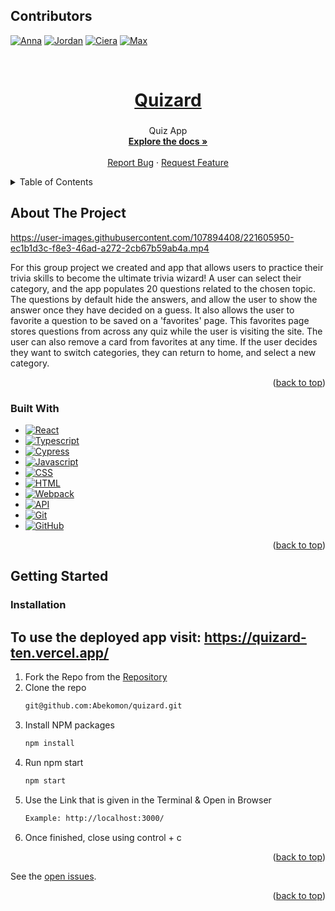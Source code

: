 <a name="readme-top"></a>

## Contributors
 [![Anna][Anna-badge]][Anna-url]
 [![Jordan][jordan-badge]][jordan-url]
 [![Ciera][Ciera-badge]][Ciera-url]
 [![Max][Max-badge]][Max-url]


<br />

  <a href="https://github.com/Abekomon/quizard">
    <h1 align="center">Quizard</h1>
  </a>

<h3 align="center"></h3>

  <p align="center">
    Quiz App 
    <br />
    <a href="https://github.com/Abekomon/quizard"><strong>Explore the docs »</strong></a>
    <br />
    <br />
    <a href="https://github.com/Abekomon/quizard/issues">Report Bug</a>
    ·
    <a href="https://github.com/Abekomon/quizard/issues">Request Feature</a>
  </p>
</div>

<details>
  <summary>Table of Contents</summary>
  <ol>
    <li>
      <a href="#about-the-project">About The Project</a>
      <ul>
        <li><a href="#built-with">Built With</a></li>
      </ul>
    </li>
    <li>
      <a href="#getting-started">Getting Started</a>
      <ul>
        <li><a href="#installation">Installation</a></li>
      </ul>
    </li>
  </ol>
</details>

## About The Project










https://user-images.githubusercontent.com/107894408/221605950-ec1b1d3c-f8e3-46ad-a272-2cb67b59ab4a.mp4

For this group project we created and app that allows users to practice their trivia skills to become the ultimate trivia wizard! A user can select their category, and the app populates 20 questions related to the chosen topic. The questions by default hide the answers, and allow the user to show the answer once they have decided on a guess. It also allows the user to favorite a question to be saved on a 'favorites' page. This favorites page stores questions from across any quiz while the user is visiting the site. The user can also remove a card from favorites at any time. If the user decides they want to switch categories, they can return to home, and select a new category.










<p align="right">(<a href="#readme-top">back to top</a>)</p>

### Built With
- [![React][React]][react-url] 
- [![Typescript]][typescript-url]
- [![Cypress]][Cypress-url]
- [![Javascript][javascript.js]][javascript-url]
- [![CSS][css]][css-url]
- [![HTML][html]][html-url]
- [![Webpack][webpack]][webpack-url]
- [![API][api]][api-url]
- [![Git][git]][git-url]
- [![GitHub][github]][github-url]

<p align="right">(<a href="#readme-top">back to top</a>)</p>

## Getting Started

### Installation
## To use the deployed app visit: https://quizard-ten.vercel.app/

1. Fork the Repo from the [Repository](https://github.com/Abekomon/quizard)
2. Clone the repo
   ```sh
   git@github.com:Abekomon/quizard.git
   ```
3. Install NPM packages
   ```sh
   npm install
   ```
4. Run npm start
   ```sh
   npm start
   ```
5. Use the Link that is given in the Terminal & Open in Browser
   ```sh
   Example: http://localhost:3000/
   ```
6. Once finished, close using control + c

<p align="right">(<a href="#readme-top">back to top</a>)</p>


See the [open issues](https://github.com/Abekomon/quizard/issues).


<p align="right">(<a href="#readme-top">back to top</a>)</p>


[jordan-badge]: https://img.shields.io/badge/-Jordan%20Smith-lightgrey
[jordan-url]: https://github.com/jaysmith2022
[Anna-badge]: https://img.shields.io/badge/-Anna%20Peterson-Purple
[Anna-url]: https://github.com/AnnaPete
[Ciera-badge]: https://img.shields.io/badge/-Ciera%20DePauw-blue
[Ciera-url]: https://github.com/cieragrace
[Max-badge]: https://img.shields.io/badge/-Max%20Lange-green
[Max-url]: https://github.com/Abekomon
[React]: https://img.shields.io/badge/-ReactJs-61DAFB?logo=react&logoColor=white&style=for-the-badge
[react-url]: https://reactjs.org/
[Typescript]: https://shields.io/badge/TypeScript-3178C6?logo=TypeScript&logoColor=FFF&style=flat-square
[typescript-url]: https://www.typescriptlang.org/
[mocha]: https://img.shields.io/badge/Mocha-FF2D20?style=for-the-badge&logo=mocha&logoColor=white
[mocha-url]: https://mochajs.org/
[Cypress]: https://img.shields.io/badge/CYPRESS-000000?style=for-the-badge&logo=cypress&logoColor=purple
[Cypress-url]: https://www.cypress.io/
[chai]: https://img.shields.io/badge/Chai-20232A?style=for-the-badge&logo=chai&logoColor=61DAFB
[chai-url]: https://www.chaijs.com/
[webpack]: https://img.shields.io/badge/Webpack-563D7C?style=for-the-badge&logo=webpack&logoColor=white
[webpack-url]: https://webpack.js.org/
[dayjs]: https://img.shields.io/badge/-dayjs-fb6052?style=for-the-badge
[dayjs-url]: https://www.npmjs.com/package/dayjs
[css]: https://img.shields.io/badge/CSS-000000?style=for-the-badge&logo=css&logoColor=white
[css-url]: https://www.w3.org/Style/CSS/Overview.en.html
[html]: https://img.shields.io/badge/HTML-4A4A55?style=for-the-badge&logo=HTML&logoColor=FF3E00
[html-url]: https://www.w3schools.com/howto/howto_make_a_website.asp
[javascript.js]: https://img.shields.io/badge/JavaScript-0769AD?style=for-the-badge&logo=javascript&logoColor=white
[javascript-url]: https://www.javascript.com/
[api]: https://img.shields.io/badge/API-15EA75?style=for-the-badge&logo=HTML&logoColor=FF3E00
[api-url]: https://www.w3schools.com/js/js_api_intro.asp
[github]: https://img.shields.io/badge/GitHub-22043C?style=for-the-badge&logo=github&logoColor=FF3E00
[github-url]: https://github.com/
[git]: https://img.shields.io/badge/Git-2E0305?style=for-the-badge&logo=git&logoColor=FF3E00
[git-url]: https://git-scm.com/
